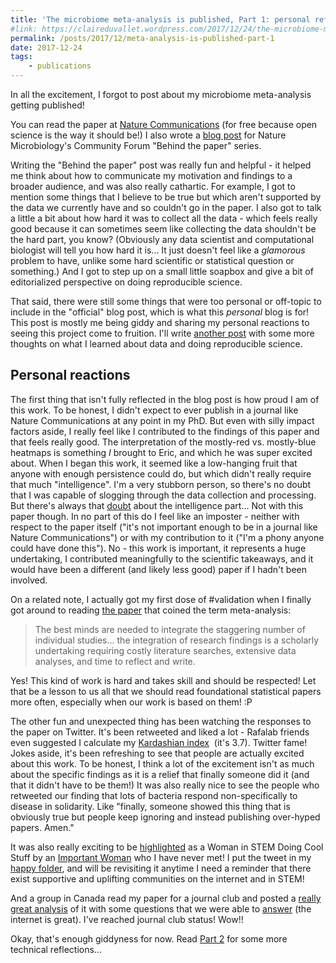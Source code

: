 ```yaml
---
title: 'The microbiome meta-analysis is published, Part 1: personal reflections'
#link: https://claireduvallet.wordpress.com/2017/12/24/the-microbiome-meta-analysis-is-published-part-1-personal-reflections/
permalink: /posts/2017/12/meta-analysis-is-published-part-1
date: 2017-12-24
tags:
    - publications
---
```



In all the excitement, I forgot to post about my microbiome meta-analysis getting published!

You can read the paper at [Nature Communications](nature.com/articles/s41467-017-01973-8) (for free because open science is the way it should be!) I also wrote a [blog post](https://naturemicrobiologycommunity.nature.com/users/70264-claire-duvallet/posts/22494-beyond-dysbiosis-disease-specific-and-shared-microbiome-responses-to-disease) for Nature Microbiology's Community Forum "Behind the paper" series.

Writing the "Behind the paper" post was really fun and helpful - it helped me think about how to communicate my motivation and findings to a broader audience, and was also really cathartic. For example, I got to mention some things that I believe to be true but which aren't supported by the data we currently have and so couldn't go in the paper. I also got to talk a little a bit about how hard it was to collect all the data - which feels really good because it can sometimes seem like collecting the data shouldn't be the hard part, you know? (Obviously any data scientist and computational biologist will tell you how hard it is... It just doesn't feel like a _glamorous_ problem to have, unlike some hard scientific or statistical question or something.) And I got to step up on a small little soapbox and give a bit of editorialized perspective on doing reproducible science.

That said, there were still some things that were too personal or off-topic to include in the "official" blog post, which is what this _personal_ blog is for! This post is mostly me being giddy and sharing my personal reactions to seeing this project come to fruition. I'll write [another post](/posts/2017/12/meta-analysis-is-published-part-2) with some more thoughts on what I learned about data and doing reproducible science.

## Personal reactions

The first thing that isn't fully reflected in the blog post is how proud I am of this work. To be honest, I didn't expect to ever publish in a journal like Nature Communications at any point in my PhD. But even with silly impact factors aside, I really feel like I contributed to the findings of this paper and that feels really good. The interpretation of the mostly-red vs. mostly-blue heatmaps is something _I_ brought to Eric, and which he was super excited about. When I began this work, it seemed like a low-hanging fruit that anyone with enough persistence could do, but which didn't really require that much "intelligence". I'm a very stubborn person, so there's no doubt that I was capable of slogging through the data collection and processing. But there's always that [doubt](/posts/2016/10/impostor-syndrome) about the intelligence part... Not with this paper though. In no part of this do I feel like an imposter - neither with respect to the paper itself ("it's not important enough to be in a journal like Nature Communications") or with my contribution to it ("I'm a phony anyone could have done this"). No - this work is important, it represents a huge undertaking, I contributed meaningfully to the scientific takeaways, and it would have been a different (and likely less good) paper if I hadn't been involved.

On a related note, I actually got my first dose of #validation when I finally got around to reading [the paper](http://nutrigen.ph.ucla.edu/files/view/epi-m258-spring-2012/Glass.pdf) that coined the term meta-analysis:

> The best minds are needed to integrate the staggering number of individual studies... the integration of research findings is a scholarly undertaking requiring costly literature searches, extensive data analyses, and time to reflect and write.

Yes! This kind of work is hard and takes skill and should be respected! Let that be a lesson to us all that we should read foundational statistical papers more often, especially when our work is based on them! :P

The other fun and unexpected thing has been watching the responses to the paper on Twitter. It's been retweeted and liked a lot - Rafalab friends even suggested I calculate my [Kardashian index](https://genomebiology.biomedcentral.com/articles/10.1186/s13059-014-0424-0)  (it's 3.7). Twitter fame! Jokes aside, it's been refreshing to see that people are actually excited about this work. To be honest, I think a lot of the excitement isn't as much about the specific findings as it is a relief that finally someone did it (and that it didn't have to be them!) It was also really nice to see the people who retweeted our finding that lots of bacteria respond non-specifically to disease in solidarity. Like "finally, someone showed this thing that is obviously true but people keep ignoring and instead publishing over-hyped papers. Amen."

It was also really exciting to be [highlighted](https://twitter.com/chngin_the_wrld/status/938441000061505536) as a Woman in STEM Doing Cool Stuff by an [Important Woman](https://gph.ucsd.edu/people/core/Pages/strathdee.aspx) who I have never met! I put the tweet in my [happy folder](https://blogs.scientificamerican.com/guest-blog/the-awesomest-7-year-postdoc-or-how-i-learned-to-stop-worrying-and-love-the-tenure-track-faculty-life/), and will be revisiting it anytime I need a reminder that there exist supportive and uplifting communities on the internet and in STEM!

And a group in Canada read my paper for a journal club and posted a [really great analysis](http://dalmug.org/Meta-analysis-of-human-gut-microbiome-case-control-studies/) of it with some questions that we were able to [answer](https://twitter.com/BetaScience/status/942877788985528322) (the internet is great). I've reached journal club status! Wow!!

Okay, that's enough giddyness for now. Read [Part 2](/posts/2017/12/meta-analysis-is-published-part-2) for some more technical reflections...
